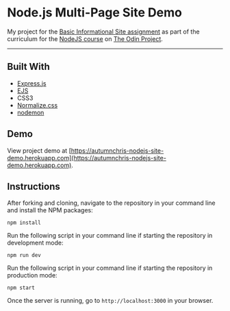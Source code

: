 # Node.js Multi-Page Site Demo

My project for the [Basic Informational Site assignment](https://www.theodinproject.com/courses/nodejs/lessons/basic-informational-site) as part of the curriculum for the [NodeJS course](https://www.theodinproject.com/courses/nodejs) on [The Odin Project](https://www.theodinproject.com).

---

## Built With
* [Express.js](https://expressjs.com)
* [EJS](https://ejs.co)
* CSS3
* [Normalize.css](https://necolas.github.io/normalize.css)
* [nodemon](https://nodemon.io)

## Demo

View project demo at [https://autumnchris-nodejs-site-demo.herokuapp.com](https://autumnchris-nodejs-site-demo.herokuapp.com).

## Instructions

After forking and cloning, navigate to the repository in your command line and install the NPM packages:
```
npm install
```

Run the following script in your command line if starting the repository in development mode:
```
npm run dev
```

Run the following script in your command line if starting the repository in production mode:
```
npm start
```

Once the server is running, go to `http://localhost:3000` in your browser.
